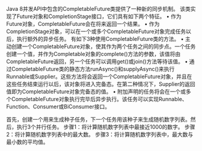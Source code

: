 Java 8并发API中包含的CompletableFuture类提供了一种新的同步机制。
该类实现了Future对象和CompletionStage接口，它们具有如下两个特征。
• 作为Future对象，CompletableFuture会在将来返回一个结果。
• 作为CompletionStage对象，可以在一个或多个CompletableFuture对象完成任务以后，执行额外的异步任务。
有如下3种使用CompletableFuture类的方法。
• 主动创建一个CompletableFuture对象，使其作为两个任务之间的同步点。一个任务创建一个值，并作为Completable对象的complete()方法的参数，该值将由CompletableFuture返回，另一个任务可以调用get()或join()方法等待该值。
• 通过CompletableFuture类的静态方法runAsync()和supplyAsync()来执行Runnable或Supplier。这些方法将会返回一个CompletableFuture对象，并且在这些任务结束运行以后，该对象将进入完备态。在第二种情况下，Supplier的返回值即为CompletableFuture对象完备态的值。
• 附加声明的任务将会在一个或多个CompletableFuture对象执行完毕后异步执行。该任务可以实现Runnable、Function、Consumer或BiConsumer接口。


首先，创建一个用来生成种子任务，下一个任务用该种子来生成随机数字列表。然后，执行3个并行任务。
步骤1：将计算随机数字列表中最接近1000的数字。
步骤2：将计算随机数字列表中的最大数。
步骤3：将计算随机数字列表中，最大数与最小数的平均值。